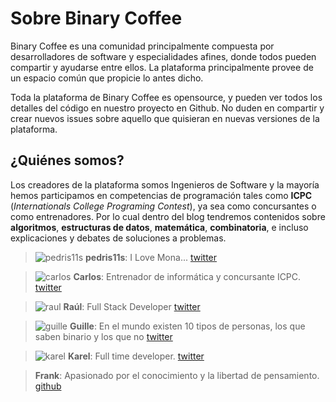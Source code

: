 # Sobre Binary Coffee

Binary Coffee es una comunidad principalmente compuesta por desarrolladores de software y especialidades afines, donde todos pueden compartir y ayudarse entre ellos. La plataforma principalmente provee de un espacio común que propicie lo antes dicho.

Toda la plataforma de Binary Coffee es opensource, y pueden ver todos los detalles del código en nuestro proyecto en Github. No duden en compartir y crear nuevos issues sobre aquello que quisieran en nuevas versiones de la plataforma.

## ¿Quiénes somos?

Los creadores de la plataforma somos Ingenieros de Software y la mayoría hemos participamos en competencias de programación tales como **ICPC** (*Internationals College Programing Contest*), ya sea como concursantes o como entrenadores. Por lo cual dentro del blog tendremos contenidos sobre **algoritmos**, **estructuras de datos**, **matemática**, **combinatoria**, e incluso explicaciones y debates de soluciones a problemas.

> ![pedris11s](https://api.binarycoffee.dev/uploads/95ad9d05a9b646769c515913b98cce5b.jpg)
> **pedris11s**: I Love Mona...<i class="fas fa-heart"></i>
> [twitter](https://twitter.com/pedris11s)

> ![carlos](https://api.binarycoffee.dev/uploads/88729f8038544469aa37f94a69082046.jpeg)
> **Carlos**: Entrenador de informática y concursante ICPC.
> [twitter](https://twitter.com/KhozmoS)

> ![raul](https://api.binarycoffee.dev/uploads/7ffbfa77207045189b61ff74b6389f34.jpg)
> **Raúl**: Full Stack Developer
> [twitter](https://twitter.com/iamraul_net)

> ![guille](https://api.binarycoffee.dev/uploads/guille_avatar_d36defd54b.jpeg)
> **Guille**: En el mundo existen 10 tipos de personas, los que saben binario y los que no
> [twitter](https://twitter.com/ggjnez92)

> ![karel](https://api.binarycoffee.dev/uploads/33ad6190273b4a849578283191a9f6_984661030e.jpeg)
> **Karel**: Full time developer.
> [twitter](https://twitter.com/KarelDiazA)

> **Frank**: Apasionado por el conocimiento y la libertad de pensamiento.
> [github](https://github.com/frarteaga)
